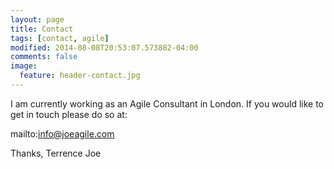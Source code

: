 ```yaml
---
layout: page
title: Contact
tags: [contact, agile]
modified: 2014-08-08T20:53:07.573882-04:00
comments: false
image:
  feature: header-contact.jpg
---
```


I am currently working as an Agile Consultant in London.  If you would like to get in touch please do so at:

mailto:info@joeagile.com

Thanks,
Terrence Joe